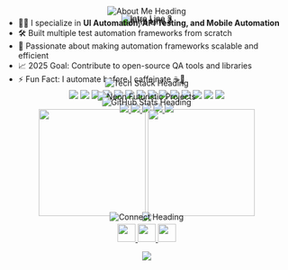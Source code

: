 <!-- ⚡ Neon Animated GitHub Profile README for Shardul Badare -->

<!-- Typing Animation Intro -->
<p align="center" style="margin-top: -20px; margin-bottom: -20px;">
  <img src="https://readme-typing-svg.demolab.com?font=Fira+Code&weight=800&size=22&duration=3000&pause=1000&color=00FFFF&center=true&vCenter=true&width=800&lines=Hi+%F0%9F%91%8B%2C+I'm+Shardul+Badare" alt="Intro Line 1" />
</p>
<p align="center" style="margin-top: -20px; margin-bottom: -20px;">
  <img src="https://readme-typing-svg.demolab.com?font=Fira+Code&weight=800&size=22&duration=3000&pause=1000&color=00FFFF&center=true&vCenter=true&width=800&lines=QA+Engineer+%7C+Automation+Lover+%7C+Framework+Builder" alt="Intro Line 2" />
</p>
<p align="center" style="margin-top: -20px; margin-bottom: -20px;">
  <img src="https://readme-typing-svg.demolab.com?font=Fira+Code&weight=800&size=22&duration=3000&pause=1000&color=00FFFF&center=true&vCenter=true&width=800&lines=Let's+Automate+Everything!" alt="Intro Line 3" />
</p>


<!-- About Me Typing -->
<p align="center" style="margin-top: -30px; margin-bottom: -10px;">
  <img src="https://readme-typing-svg.demolab.com?font=Orbitron&size=24&duration=3000&pause=1200&color=FFFF33&background=23272f00&center=true&vCenter=true&width=850&lines=About+Me" alt="About Me Heading" />
</p>


- 🧑‍💻 I specialize in **UI Automation, API Testing, and Mobile Automation**
- 🛠️ Built multiple test automation frameworks from scratch
- 🔁 Passionate about making automation frameworks scalable and efficient
- 📈 2025 Goal: Contribute to open-source QA tools and libraries
- ⚡ Fun Fact: I automate before I caffeinate ☕🤖



<!-- Tech Stack Typing -->
<p align="center" style="margin-top: -30px; margin-bottom: -10px;">
  <img src="https://readme-typing-svg.demolab.com?font=Orbitron&size=24&duration=3000&pause=1200&color=FFFF33&background=23272f00&center=true&vCenter=true&width=850&lines=Tech+Stack" alt="Tech Stack Heading" />
</p>

<p align="center">
  <img src="https://img.shields.io/badge/Java-007396?style=flat-square&logo=java&logoColor=white&labelColor=23272f" />
  <img src="https://img.shields.io/badge/Selenium-43B02A?style=flat-square&logo=selenium&logoColor=white&labelColor=23272f" />
  <img src="https://img.shields.io/badge/TestNG-F7A41D?style=flat-square&logo=testng&logoColor=white&labelColor=23272f" />
  <img src="https://img.shields.io/badge/Cucumber-23D96C?style=flat-square&logo=cucumber&logoColor=white&labelColor=23272f" />
  <img src="https://img.shields.io/badge/Postman-FF6C37?style=flat-square&logo=postman&logoColor=white&labelColor=23272f" />
  <img src="https://img.shields.io/badge/Rest%20Assured-16A085?style=flat-square&logo=java&logoColor=white&labelColor=23272f" />
  <img src="https://img.shields.io/badge/Appium-9C27B0?style=flat-square&logo=appium&logoColor=white&labelColor=23272f" />
  <img src="https://img.shields.io/badge/JavaScript-323330?style=flat-square&logo=javascript&logoColor=F7DF1E&labelColor=23272f" />
  <img src="https://img.shields.io/badge/Cypress-17202C?style=flat-square&logo=cypress&logoColor=white&labelColor=23272f" />
  <img src="https://img.shields.io/badge/Playwright-45BA59?style=flat-square&logo=playwright&logoColor=white&labelColor=23272f" />
  <img src="https://img.shields.io/badge/Jenkins-D24939?style=flat-square&logo=jenkins&logoColor=white&labelColor=23272f" />
  <img src="https://img.shields.io/badge/Git-F05032?style=flat-square&logo=git&logoColor=white&labelColor=23272f" />
  <img src="https://img.shields.io/badge/Docker-2496ED?style=flat-square&logo=docker&logoColor=white&labelColor=23272f" />
  <img src="https://img.shields.io/badge/SQL-4479A1?style=flat-square&logo=mysql&logoColor=white&labelColor=23272f" />
</p>




<!-- Projects Typing -->
<p align="center" style="margin-top: -30px; margin-bottom: -10px;">
  <img src="https://readme-typing-svg.demolab.com?font=Orbitron&size=24&duration=3000&pause=1200&color=FFFF33&background=23272f00&center=true&vCenter=true&width=850&lines=Recent+Projects" alt="Neon Futuristic Projects" />
</p>

<p align="center" style="margin-bottom:-5px;">
  <a href="https://github.com/Shardul13102001/telecom" target="_blank">
    <img src="https://img.shields.io/badge/Telecom-00FFFF?style=for-the-badge&logo=verizon&logoColor=181c20&labelColor=23272f" />
  </a>
  <a href="https://github.com/Shardul13102001/human-resource-management" target="_blank">
    <img src="https://img.shields.io/badge/Human%20Resource%20Management-20C997?style=for-the-badge&logo=workplace&logoColor=181c20&labelColor=23272f" />
  </a>
  <a href="https://github.com/Shardul13102001/OpencartV101" target="_blank">
    <img src="https://img.shields.io/badge/OpencartV101-FF9800?style=for-the-badge&logo=opencart&logoColor=white&labelColor=23272f" />
  </a>
  <a href="https://github.com/Shardul13102001/car-racing-game" target="_blank">
    <img src="https://img.shields.io/badge/Car%20Racing%20Game-4CAF50?style=for-the-badge&logo=car&logoColor=white&labelColor=23272f" />
  </a>
  <a href="https://github.com/Shardul13102001/tik-tak-toe-game" target="_blank">
    <img src="https://img.shields.io/badge/Tic%20Tac%20Toe%20Game-E91E63?style=for-the-badge&logo=appveyor&logoColor=white&labelColor=23272f" />
  </a>
</p>



<!-- GitHub Stats Typing -->
<p align="center" style="margin-top: -30px; margin-bottom: -10px;">
  <img src="https://readme-typing-svg.demolab.com?font=Orbitron&size=24&duration=3000&pause=1200&color=FFFF33&background=23272f00&center=true&vCenter=true&width=850&lines=GitHub+Stats" alt="GitHub Stats Heading" />
</p>

<p align="center" style="margin-bottom:-10px;">
  <img src="https://github-readme-stats.vercel.app/api?username=Shardul13102001&show_icons=true&theme=radical&bg_color=0d1021&title_color=39FF14&icon_color=00FFFF&text_color=fff&border_color=39FF14&hide_border=false&custom_title=🛸%20Shardul's%20Stats%20🛸" height="190" />
  <img src="https://github-readme-streak-stats.herokuapp.com/?user=Shardul13102001&theme=matrix&background=0d1021&ring=00FFFF&fire=39FF14&currStreakLabel=00FFFF&sideNums=39FF14&sideLabels=00FFFF&date_format=j%20M%5B%20Y%5D" height="190" />
</p>

<p align="center" style="margin-top:-5px;">
  <img src="https://github-readme-activity-graph.vercel.app/graph?username=Shardul13102001&bg_color=0d1021&color=00ffff&line=39FF14&point=00FFFF&area=true&hide_border=false&radius=12&custom_title=💫%20Activity%20Graph%20💫" />
</p>



<!-- Connect Typing -->
<p align="center" style="margin-top: -30px; margin-bottom: -10px;">
  <img src="https://readme-typing-svg.demolab.com?font=Orbitron&size=24&duration=3000&pause=1200&color=FFFF33&background=23272f00&center=true&vCenter=true&width=850&lines=Let's+Connect" alt="Connect Heading" />
</p>

<p align="center">
  <a href="https://x.com/Shardul40031995" target="_blank">
    <img src="https://skillicons.dev/icons?i=twitter" height="32" />
  </a>
  <a href="https://www.linkedin.com/in/shardul-badare-476700236/" target="_blank">
    <img src="https://skillicons.dev/icons?i=linkedin" height="32" />
  </a>
  <a href="https://github.com/Shardul13102001" target="_blank">
    <img src="https://skillicons.dev/icons?i=github" height="32" />
  </a>
</p>




<!-- Animated Footer -->
  <p align="center">
    <img src="https://capsule-render.vercel.app/api?type=wave&color=00ffff&height=120&section=footer&text=Automation%20Rocks!&fontColor=ff0000&fontSize=36&animation=twinkling" />
  </p>

